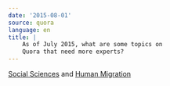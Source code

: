 ```yaml
---
date: '2015-08-01'
source: quora
language: en
title: |
    As of July 2015, what are some topics on
    Quora that need more experts?
---
```


[Social Sciences](http://quora.com/topic/Social-Sciences) and [Human
Migration](http://quora.com/topic/Human-Migration)
